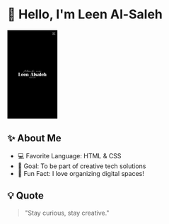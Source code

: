 # 👋 Hello, I'm Leen Al-Saleh


![My Intro Video](./leen_intro.gif)


## ✨ About Me
- 💻 Favorite Language: HTML & CSS
- 🎯 Goal: To be part of creative tech solutions
- 🌸 Fun Fact: I love organizing digital spaces!

## 💡 Quote
> "Stay curious, stay creative."
